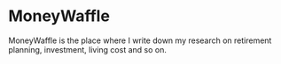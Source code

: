 # MoneyWaffle

MoneyWaffle is the place where I write down my research on retirement planning, investment, living cost and so on.
